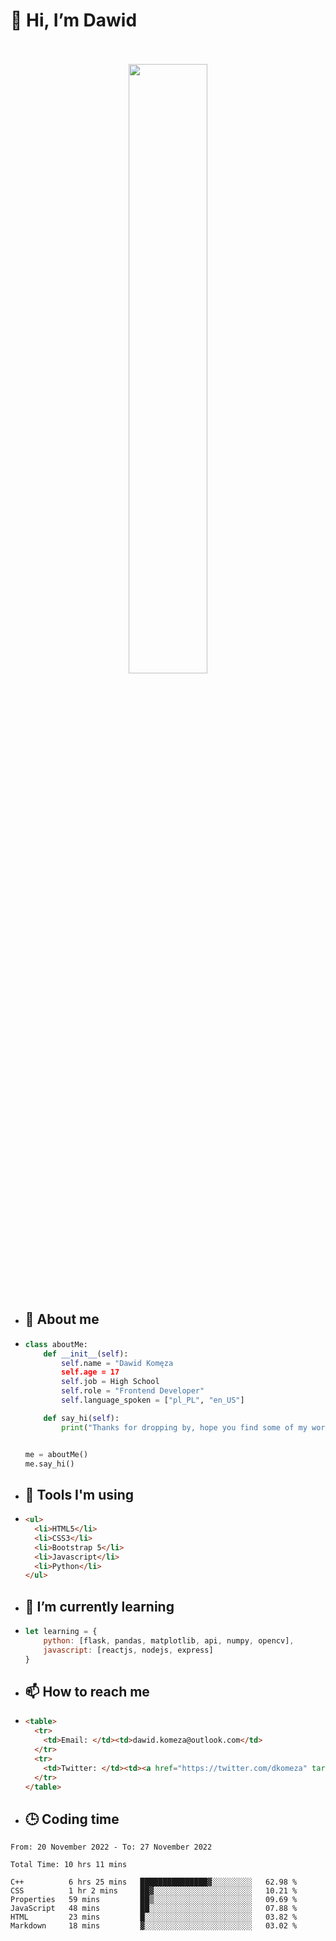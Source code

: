 <h1>👋 Hi, I’m Dawid</h1>
<p align="center">
   <br>
   <br>
   <img src="https://user-images.githubusercontent.com/106035813/169717090-b330e670-ddca-48c9-8b2d-2290dfb78111.png" width="50%">
   <br>
   <br>
</p>



- <h2>💁 About me</h2>
- ```Python
  class aboutMe:
      def __init__(self):
          self.name = "Dawid Komęza
          self.age = 17
          self.job = High School
          self.role = "Frontend Developer"
          self.language_spoken = ["pl_PL", "en_US"]

      def say_hi(self):
          print("Thanks for dropping by, hope you find some of my work interesting.")


  me = aboutMe()
  me.say_hi()
  ```
  
- <h2>🔨 Tools I'm using</h2>
- ```html
  <ul>
    <li>HTML5</li>
    <li>CSS3</li>
    <li>Bootstrap 5</li>
    <li>Javascript</li>
    <li>Python</li>
  </ul>
  
- <h2>🌱 I’m currently learning</h2>
- ```javascript
  let learning = {
      python: [flask, pandas, matplotlib, api, numpy, opencv],
      javascript: [reactjs, nodejs, express]
  }
  ```
  
- <h2>📫 How to reach me</h2>
- ```html
  <table>
    <tr>
      <td>Email: </td><td>dawid.komeza@outlook.com</td>
    </tr>
    <tr>
      <td>Twitter: </td><td><a href="https://twitter.com/dkomeza" target="_blank">@dkomeza</a></td>
    </tr>
  </table>
  
- <h2>🕒 Coding time</h2>
<!--START_SECTION:waka-->

```text
From: 20 November 2022 - To: 27 November 2022

Total Time: 10 hrs 11 mins

C++          6 hrs 25 mins   ███████████████▓░░░░░░░░░   62.98 %
CSS          1 hr 2 mins     ██▓░░░░░░░░░░░░░░░░░░░░░░   10.21 %
Properties   59 mins         ██▒░░░░░░░░░░░░░░░░░░░░░░   09.69 %
JavaScript   48 mins         ██░░░░░░░░░░░░░░░░░░░░░░░   07.88 %
HTML         23 mins         █░░░░░░░░░░░░░░░░░░░░░░░░   03.82 %
Markdown     18 mins         ▓░░░░░░░░░░░░░░░░░░░░░░░░   03.02 %
```

<!--END_SECTION:waka-->
